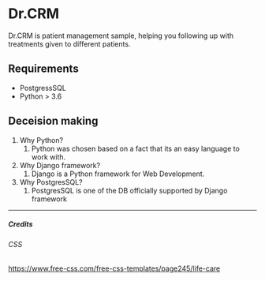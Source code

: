 # Dr.CRM

Dr.CRM is patient management sample, helping you following up with treatments given to different patients.

## Requirements

* PostgressSQL
* Python > 3.6

## Deceision making

1. Why Python?
    1. Python was chosen based on a fact that its an easy language to work with.
2. Why Django framework?
    1. Django is a Python framework for Web Development.
3. Why PostgresSQL?
    1. PostgresSQL is one of the DB officially supported by Django framework

---

##### Credits
###### CSS
https://www.free-css.com/free-css-templates/page245/life-care